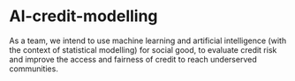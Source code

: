 # AI-credit-modelling
As a team, we intend to use machine learning and artificial intelligence (with the context of statistical modelling) for social good, to evaluate credit risk and improve the access and fairness of credit to reach underserved communities.
